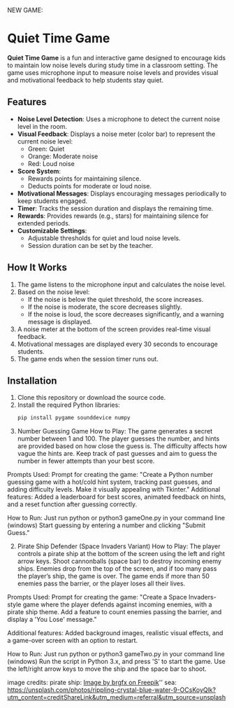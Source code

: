 NEW GAME:

# Quiet Time Game

**Quiet Time Game** is a fun and interactive game designed to encourage kids to maintain low noise levels during study time in a classroom setting. The game uses microphone input to measure noise levels and provides visual and motivational feedback to help students stay quiet.

## Features

- **Noise Level Detection**: Uses a microphone to detect the current noise level in the room.
- **Visual Feedback**: Displays a noise meter (color bar) to represent the current noise level:
  - Green: Quiet
  - Orange: Moderate noise
  - Red: Loud noise
- **Score System**:
  - Rewards points for maintaining silence.
  - Deducts points for moderate or loud noise.
- **Motivational Messages**: Displays encouraging messages periodically to keep students engaged.
- **Timer**: Tracks the session duration and displays the remaining time.
- **Rewards**: Provides rewards (e.g., stars) for maintaining silence for extended periods.
- **Customizable Settings**:
  - Adjustable thresholds for quiet and loud noise levels.
  - Session duration can be set by the teacher.

## How It Works

1. The game listens to the microphone input and calculates the noise level.
2. Based on the noise level:
   - If the noise is below the quiet threshold, the score increases.
   - If the noise is moderate, the score decreases slightly.
   - If the noise is loud, the score decreases significantly, and a warning message is displayed.
3. A noise meter at the bottom of the screen provides real-time visual feedback.
4. Motivational messages are displayed every 30 seconds to encourage students.
5. The game ends when the session timer runs out.

## Installation

1. Clone this repository or download the source code.
2. Install the required Python libraries:
   ```bash
   pip install pygame sounddevice numpy


1. Number Guessing Game
How to Play:
The game generates a secret number between 1 and 100.
The player guesses the number, and hints are provided based on how close the guess is.
The difficulty affects how vague the hints are.
Keep track of past guesses and aim to guess the number in fewer attempts than your best score.

Prompts Used:
Prompt for creating the game: "Create a Python number guessing game with a hot/cold hint system, tracking past guesses, and adding difficulty levels. Make it visually appealing with Tkinter."
Additional features: Added a leaderboard for best scores, animated feedback on hints, and a reset function after guessing correctly.

How to Run:
Just run python or python3 gameOne.py in your command line (windows)
Start guessing by entering a number and clicking "Submit Guess."

2. Pirate Ship Defender (Space Invaders Variant)
How to Play:
The player controls a pirate ship at the bottom of the screen using the left and right arrow keys.
Shoot cannonballs (space bar) to destroy incoming enemy ships.
Enemies drop from the top of the screen, and if too many pass the player’s ship, the game is over.
The game ends if more than 50 enemies pass the barrier, or the player loses all their lives.

Prompts Used:
Prompt for creating the game: "Create a Space Invaders-style game where the player defends against incoming enemies, with a pirate ship theme. Add a feature to count enemies passing the barrier, and display a 'You Lose' message."

Additional features: Added background images, realistic visual effects, and a game-over screen with an option to restart.

How to Run:
Just run python or python3 gameTwo.py in your command line (windows)
Run the script in Python 3.x, and press 'S' to start the game.
Use the left/right arrow keys to move the ship and the space bar to shoot.


image credits:
pirate ship: <a href="https://www.freepik.com/free-vector/isolated-cartoon-illustration-wooden-ship_73411831.htm#fromView=keyword&page=1&position=23&uuid=7d150d57-e1e7-4f8d-8f47-b8a0549df8bd&query=Pirate+Ship">Image by brgfx on Freepik</a>''
sea: https://unsplash.com/photos/rippling-crystal-blue-water-9-OCsKoyQlk?utm_content=creditShareLink&utm_medium=referral&utm_source=unsplash

